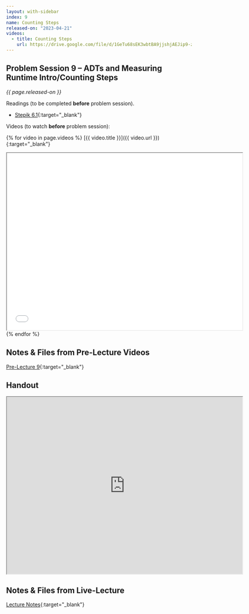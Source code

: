 ```yaml
---
layout: with-sidebar
index: 9
name: Counting Steps
released-on: "2023-04-21"
videos:
  - title: Counting Steps
    url: https://drive.google.com/file/d/1GeTu68sEK3wbtBA9jjshjAEJip9-zVRJ
---
```


## Problem Session 9 – ADTs and Measuring Runtime Intro/Counting Steps

_{{ page.released-on }}_

Readings (to be completed **before** problem session). 
- [Stepik 6.1](https://stepik.org/lesson/692933/step/1?unit=692543){:target="_blank"}

Videos (to watch **before** problem session):

{% for video in page.videos %}
[{{ video.title }}]({{ video.url }}){:target="_blank"}

<iframe src="{{ video.url }}/preview" width="640" height="480" allow="autoplay"></iframe>
{% endfor %}

## Notes & Files from Pre-Lecture Videos

[Pre-Lecture 9](https://github.com/ucsd-cse12-sp23/ucsd-cse12-sp23.github.io/tree/main/_pre-lectures/lecture-09){:target="_blank"}

## Handout

<iframe src="https://drive.google.com/file/d/1CdYDazbozOU9VMePeOFAcRIVHhrKbq4u/preview" width="640" height="480" allow="autoplay"></iframe>

## Notes & Files from Live-Lecture

[Lecture Notes](https://github.com/ucsd-cse12-sp23/ucsd-cse12-sp23.github.io/tree/main/_lectures/lecture-09){:target="_blank"}
